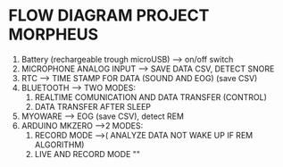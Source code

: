 # FLOW DIAGRAM PROJECT MORPHEUS

1. Battery (rechargeable trough microUSB) —> on/off switch
2. MICROPHONE ANALOG INPUT —> SAVE DATA CSV, DETECT SNORE
3. RTC —> TIME STAMP FOR DATA (SOUND AND EOG) (save CSV)
4. BLUETOOTH —> TWO MODES:
   1. REALTIME COMUNICATION AND DATA TRANSFER (CONTROL)
   2. DATA TRANSFER AFTER SLEEP
5. MYOWARE —> EOG (save CSV), detect REM
6. ARDUINO MKZERO —>2 MODES:
   1. RECORD MODE —>( ANALYZE DATA NOT WAKE UP IF REM ALGORITHM)
   2. LIVE AND RECORD MODE "" 